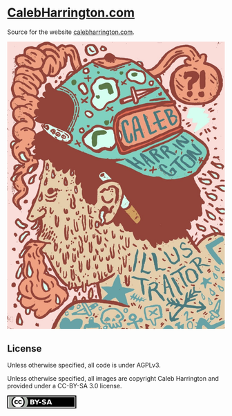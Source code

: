 [CalebHarrington.com](https://calebharrington.com)
===

Source for the website [calebharrington.com](https://calebharrington.com).

[![Caleb](html/images/caleb-harrington.jpg)](https://calebharrington.com)

License
---

Unless otherwise specified, all code is under AGPLv3.

Unless otherwise specified, all images are copyright Caleb Harrington and
provided under a CC-BY-SA 3.0 license.

[![CC-BY-SA3.0](html/assets/by-sa.svg)](https://creativecommons.org/licenses/by-sa/3.0/)
